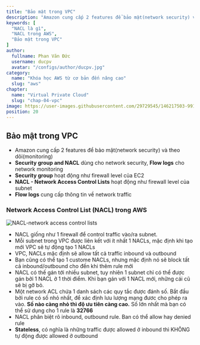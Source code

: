 ```yaml
---
title: "Bảo mật trong VPC"
description: "Amazon cung cấp 2 features để bảo mật(network security) và theo dõi(monitoring). NACL giống như 1 firewall để control traffic vào/ra subnet"
keywords: [
  "NACL là gì",
  "NACL trong AWS",
  "Bảo mật trong VPC"
]
author:
  fullname: Phan Văn Đức
  username: ducpv
  avatar: "/configs/author/ducpv.jpg"
category:
  name: "Khóa học AWS từ cơ bản đến nâng cao"
  slug: "aws"
chapter:
  name: "Virtual Private Cloud"
  slug: "chap-04-vpc"
image: https://user-images.githubusercontent.com/29729545/146217503-9914d98e-6d78-4f74-81e4-a619320da7be.png
position: 20
---
```


## Bảo mật trong VPC

- Amazon cung cấp 2 features để bảo mật(network security) và theo dõi(monitoring)
- **Security group and NACL** dùng cho network security, **Flow logs** cho network monitoring
- **Security group** hoạt động như firewall level của EC2
- **NACL - Network Access Control Lists** hoạt động như firewall level của subnet
- **Flow logs** cung cấp thông tin về network traffic

### Network Access Control List (NACL) trong AWS

![NACL-network access control lists](https://user-images.githubusercontent.com/29729545/146217503-9914d98e-6d78-4f74-81e4-a619320da7be.png)

- NACL giống như 1 firewall để control traffic vào/ra subnet.
- Mỗi subnet trong VPC được liên kết với ít nhất 1 NACLs, mặc định khi tạo mới VPC sẽ tự động tạo 1 NACLs
- VPC, NACLs mặc định sẽ allow tất cả traffic inbound và outbound
- Bạn cũng có thể tạo 1 custome NACLs, nhưng mặc định nó sẽ block tất cả inbound/outbound cho đến khi thêm rule mới
- NACL có thế gán tới nhiều subnet, tuy nhiên 1 subnet chỉ có thể được gán bởi 1 NACL ở 1 thời điểm. Khi bạn gán với 1 NACL mới, những cái cũ sẽ bị gỡ bỏ.
- Một network ACL chứa 1 danh sách các quy tắc được đánh số. Bắt đầu bởi rule có số nhỏ nhất, để xác định lưu lượng mạng đươc cho phép ra vào. **Số nào càng nhỏ thì độ ưu tiên càng cao.** Số lớn nhất mà bạn có thể sử dụng cho 1 rule là **32766**
- NACL phân biệt rõ inbound, outbound rule. Ban có thể allow hay denied rule
- **Stateless**, có nghĩa là những traffic được allowed ở inbound thì KHÔNG tự động được allowed ở outbound
